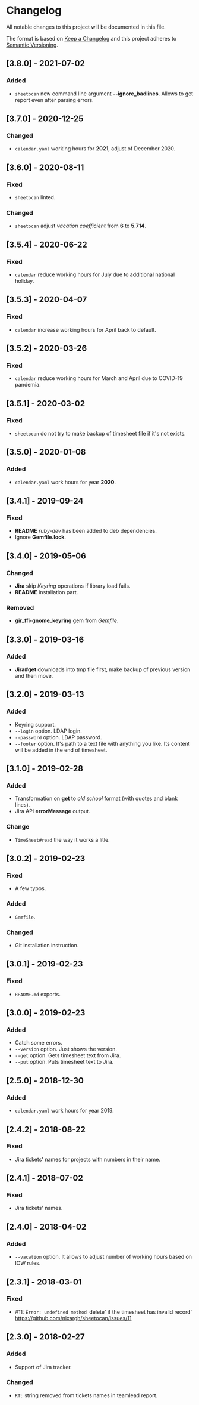 # Changelog
All notable changes to this project will be documented in this file.

The format is based on [Keep a Changelog](http://keepachangelog.com/en/1.0.0/)
and this project adheres to [Semantic Versioning](http://semver.org/spec/v2.0.0.html).

## [3.8.0] - 2021-07-02
### Added
- `sheetocan` new command line argument **--ignore_badlines**. Allows to get report even after parsing errors.

## [3.7.0] - 2020-12-25
### Changed
- `calendar.yaml` working hours for **2021**, adjust of December 2020.

## [3.6.0] - 2020-08-11
### Fixed
- `sheetocan` linted.

### Changed
- `sheetocan` adjust *vacation coefficient* from **6** to **5.714**.

## [3.5.4] - 2020-06-22
### Fixed
- `calendar` reduce working hours for July due to additional national holiday.

## [3.5.3] - 2020-04-07
### Fixed
- `calendar` increase working hours for April back to default.

## [3.5.2] - 2020-03-26
### Fixed
- `calendar` reduce working hours for March and April due to COVID-19 pandemia.

## [3.5.1] - 2020-03-02
### Fixed
- `sheetocan` do not try to make backup of timesheet file if it's not exists.

## [3.5.0] - 2020-01-08
### Added
- `calendar.yaml` work hours for year **2020**.

## [3.4.1] - 2019-09-24
### Fixed
- **README** *ruby-dev* has been added to deb dependencies.
- Ignore **Gemfile.lock**.

## [3.4.0] - 2019-05-06
### Changed
- **Jira** skip *Keyring* operations if library load fails.
- **README** installation part.

### Removed
- **gir_ffi-gnome_keyring** gem from *Gemfile*.

## [3.3.0] - 2019-03-16
### Added
- **Jira#get** downloads into tmp file first, make backup of previous version and then move. 

## [3.2.0] - 2019-03-13
### Added
- Keyring support.
- `--login` option. LDAP login.
- `--password` option. LDAP password.
- `--footer` option. It's path to a text file with anything you like. Its content will be added in the end of timesheet.

## [3.1.0] - 2019-02-28
### Added
- Transformation on **get** to *old school* format (with quotes and blank lines).
- Jira API **errorMessage** output.

### Change
- `TimeSheet#read` the way it works a litle.

## [3.0.2] - 2019-02-23
### Fixed
- A few typos.

### Added
- `Gemfile`.

### Changed
- Git installation instruction.

## [3.0.1] - 2019-02-23
### Fixed
- `README.md` exports.

## [3.0.0] - 2019-02-23
### Added
- Catch some errors.
- `--version` option. Just shows the version.
- `--get` option. Gets timesheet text from Jira.
- `--put` option. Puts timesheet text to Jira.

## [2.5.0] - 2018-12-30
### Added
- `calendar.yaml` work hours for year 2019.

## [2.4.2] - 2018-08-22
### Fixed
- Jira tickets' names for projects with numbers in their name.

## [2.4.1] - 2018-07-02
### Fixed
- Jira tickets' names.

## [2.4.0] - 2018-04-02
### Added
- `--vacation` option. It allows to adjust number of working hours based on IOW rules.

## [2.3.1] - 2018-03-01
### Fixed
- #11: `Error: undefined method `delete' if the timesheet has invalid record` https://github.com/nixargh/sheetocan/issues/11

## [2.3.0] - 2018-02-27
### Added
- Support of Jira tracker.

### Changed
- `RT:` string removed from tickets names in teamlead report.
